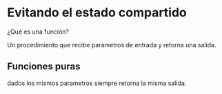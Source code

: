 # Evitando el estado compartido

¿Qué es una función?


Un procedimiento que recibe parametros de entrada y retorna una salida.

## Funciones puras

dados los mismos parametros siempre retorna la misma salida.